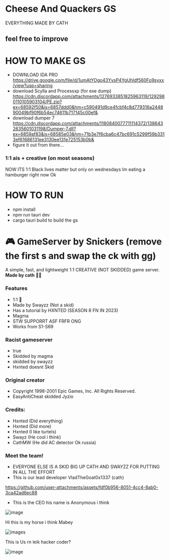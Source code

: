 
# Cheese And Quackers GS
EVERYTHING MADE BY CATH
## feel free to improve

# HOW TO MAKE GS

- DOWNLOAD IDA PRO https://drive.google.com/file/d/1umAtYOgo43YvsP4YgUhldf560Fo9syxx/view?usp=sharing
- download Scylla and Processxp (for exe dump) https://cdn.discordapp.com/attachments/1276933851825963119/1292980110105903104/PE.zip?ex=68592f50&is=6857ddd0&hm=c590491d9ce4fcbf4c8d779316a244890049bf90f6b54ec74611b717145c00ef&
- download dumper 7 https://cdn.discordapp.com/attachments/1180840077711114372/1386432635601031198/Dumper-7.dll?ex=6859af83&is=68585e03&hm=71b3e7f6cba6c47bc691c5299f59b3313ef61686131ee3130ee131e725153b0b&
- figure it out from there...

### 1:1 ais + creative (on most seasons)
NOW ITS 1:1
Black lives matter but only on wednesdays
Im eating a hamburger right now Ok

# HOW TO RUN
- npm install
- npm run tauri dev
- cargo tauri build to build the gs

# 🎮 GameServer by Snickers (remove the first s and swap the ck with gg)
A simple, fast, and lightweight 1:1 CREATIVE (NOT SKIDDED) game server.  
**Made by cath** 🐱‍💻
### Features
- 1:1 💯
- Made by Swayzz (Not a skid)
- Has a tutorial by HXNTED (SEASON 8 FN IN 2023)
- Magma
- STW SUPPORRT ASF FRFR ONG 
- Works from S1-S69
### Racist gameserver
- true
- Skidded by magma
- skidded by swayzz
- Hxnted doesnt Skid
### Original creator
- Copyright 1998-2001 Epic Games, Inc. All Rights Reserved.
- EasyAntiCheat skidded Jyzio
### Credits:
- Hxnted (Did everything)
- Hxnted (Did more)
- Hxnted (I like turtels)
- Swayz (He cool i think)
- CathMW (He did AC detector Ok russia)
### Meet the team!
- EVERYONE ELSE IS A SKID BIG UP CATH AND SWAYZZ FOR PUTTING IN ALL THE EFFORT
- This is our lead developer VladTheGoat0x1337 (cath)

https://github.com/user-attachments/assets/fdf0b956-8051-4cc4-8ab0-3ca42ad6ec88

- This is the CEO his name is Anonymous i think

![image](https://github.com/user-attachments/assets/9e1c67e1-cd17-4017-9f3a-addf3a4ee2a9)

Hi this is my horse  i think Mabey

![images](https://github.com/user-attachments/assets/2350b5a1-4a10-4e31-a556-ade06c0b58ae)

This is Us rn leik hacker coder?

![image](https://github.com/user-attachments/assets/796f7811-f527-4bbb-8957-4976f1049544)



